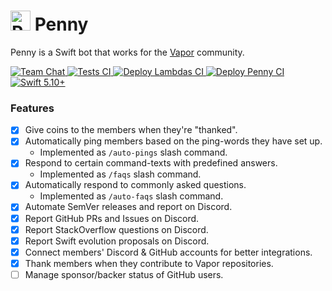 # <img src="https://github.com/vapor/penny-bot/assets/54685446/53e4684e-7511-4a5e-9933-34db0ceac0c6" alt="Penny" width="32"> Penny

Penny is a Swift bot that works for the [Vapor](https://vapor.codes) community.

<p>
    <a href="https://discord.gg/vapor">
        <img 
            src="https://design.vapor.codes/images/discordchat.svg"
            alt="Team Chat"
        >
    </a>
    <a href="https://github.com/vapor/sqlite-kit/actions/workflows/test.yml">
        <img 
            src="https://img.shields.io/github/actions/workflow/status/vapor/penny-bot/test.yml?event=push&style=plastic&logo=github&label=tests&logoColor=%23ccc"
            alt="Tests CI"
        >
    </a>
    <a href="https://github.com/vapor/sqlite-kit/actions/workflows/deploy-all-lambdas.yml">
        <img 
            src="https://img.shields.io/github/actions/workflow/status/vapor/penny-bot/deploy-all-lambdas.yml?event=push&style=plastic&logo=github&label=deploy%20lambda%20functions&logoColor=%23ccc"
            alt="Deploy Lambdas CI"
        >
    </a>
    <a href="https://github.com/vapor/sqlite-kit/actions/workflows/deploy-penny.yml">
        <img 
            src="https://img.shields.io/github/actions/workflow/status/vapor/penny-bot/deploy-penny.yml?event=push&style=plastic&logo=github&label=deploy%20Penny&logoColor=%23ccc"
            alt="Deploy Penny CI"
        >
    </a>
    <a href="https://swift.org">
        <img 
            src="https://design.vapor.codes/images/swift510up.svg" 
            alt="Swift 5.10+"
        >
    </a>
</p>

### Features
* [x] Give coins to the members when they're "thanked".
* [x] Automatically ping members based on the ping-words they have set up.
  * Implemented as `/auto-pings` slash command.
* [x] Respond to certain command-texts with predefined answers.
  * Implemented as `/faqs` slash command.
* [x] Automatically respond to commonly asked questions.
  * Implemented as `/auto-faqs` slash command.
* [x] Automate SemVer releases and report on Discord.
* [x] Report GitHub PRs and Issues on Discord.
* [x] Report StackOverflow questions on Discord.
* [x] Report Swift evolution proposals on Discord.
* [x] Connect members' Discord & GitHub accounts for better integrations.
* [x] Thank members when they contribute to Vapor repositories.
* [ ] Manage sponsor/backer status of GitHub users.
